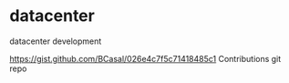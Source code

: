 # datacenter
datacenter development 

https://gist.github.com/BCasal/026e4c7f5c71418485c1 Contributions git repo
